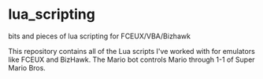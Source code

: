 # lua_scripting
bits and pieces of lua scripting for FCEUX/VBA/Bizhawk

This repository contains all of the Lua scripts I've worked with for emulators like FCEUX and BizHawk. 
The Mario bot controls Mario through 1-1 of Super Mario Bros.
